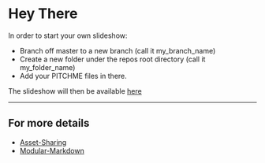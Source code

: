 # Hey There

In order to start your own slideshow:
* Branch off master to a new branch (call it my_branch_name)
* Create a new folder under the repos root directory (call it my_folder_name)
* Add your PITCHME files in there.

The slideshow will then be available [here](https://gitpitch.com/hyfn/hyfn8-watch-and-learn/my_branch_name?p=my_folder_name)

---

## For more details
* [Asset-Sharing](https://github.com/gitpitch/gitpitch/wiki/Asset-Sharing)
* [Modular-Markdown](https://github.com/gitpitch/gitpitch/wiki/Modular-Markdown)

